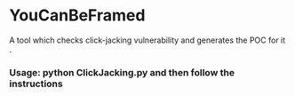 # YouCanBeFramed
A tool which checks click-jacking vulnerability and generates the POC for it .

### Usage: python ClickJacking.py and then follow the instructions
